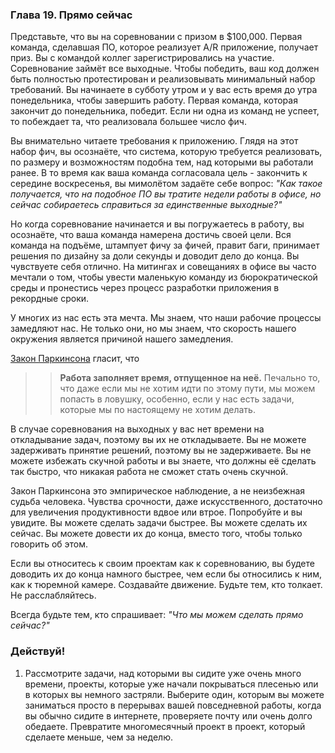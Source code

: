 ### Глава 19. Прямо сейчас

Представьте, что вы на соревновании с призом в $100,000. Первая команда, сделавшая ПО, которое реализует A/R приложение, получает приз. Вы с командой коллег зарегистрировались на участие. Соревнование займёт все выходные. Чтобы победить, ваш код должен быть полностью протестирован и реализовывать минимальный набор требований. Вы начинаете в субботу утром и у вас есть время до утра понедельника, чтобы завершить работу. Первая команда, которая закончит до понедельника, победит. Если ни одна из команд не успеет, то побеждает та, что реализовала большее число фич.

Вы внимательно читаете требования к приложению. Глядя на этот набор фич, вы осознаёте, что система, которую требуется реализовать, по размеру и возможностям подобна тем, над которыми вы работали ранее. В то время как ваша команда согласовала цель - закончить к середине воскресенья, вы мимолётом задаёте себе вопрос: _"Как такое получается, что на подобное ПО вы тратите недели работы в офисе, но сейчас собираетесь справиться за единственные выходные?"_

Но когда соревнование начинается и вы погружаетесь в работу, вы осознаёте, что ваша команда намерена достичь своей цели. Вся команда на подъёме, штампует фичу за фичей, правит баги, принимает решения по дизайну за доли секунды и доводит дело до конца. Вы чувствуете себя отлично. На митингах и совещаниях в офисе вы часто мечтали о том, чтобы увести маленькую команду из бюрократической среды и пронестись через процесс разработки приложения в рекордные сроки.

У многих из нас есть эта мечта. Мы знаем, что наши рабочие процессы замедляют нас. Не только они, но мы знаем, что скорость нашего окружения является причиной нашего замедления.

[Закон Паркинсона](http://ru.wikipedia.org/wiki/Закон_Паркинсона) гласит, что
>> **Работа заполняет время, отпущенное на неё.**
Печально то, что даже если мы не хотим идти по этому пути, мы можем попасть в ловушку, особенно, если у нас есть задачи, которые мы по настоящему не хотим делать.

В случае соревнования на выходных у вас нет времени на откладывание задач, поэтому вы их не откладываете. Вы не можете задерживать принятие решений, поэтому вы не задерживаете. Вы не можете избежать скучной работы и вы знаете, что должны её сделать так быстро, что никакая работа не сможет стать очень скучной.

Закон Паркинсона это эмпирическое наблюдение, а не неизбежная судьба человека. Чувства срочности, даже искусственного, достаточно для увеличения продуктивности вдвое или втрое. Попробуйте и вы увидите. Вы можете сделать задачи быстрее. Вы можете сделать их сейчас. Вы можете довести их до конца, вместо того, чтобы только говорить об этом.

Если вы относитесь к своим проектам как к соревнованию, вы будете доводить их до конца намного быстрее, чем если бы относились к ним, как к тюремной камере. Создавайте движение. Будьте тем, кто толкает. Не расслабляйтесь.

Всегда будьте тем, кто спрашивает: _"Что мы можем сделать прямо сейчас?"_

### Действуй!

1. Рассмотрите задачи, над которыми вы сидите уже очень много времени, проекты, которые уже начали покрываться плесенью или в которых вы немного застряли.
Выберите один, которым вы можете заниматься просто в перерывах вашей повседневной работы, когда вы обычно сидите в интернете, проверяете почту или очень долго обедаете. Превратите многомесячный проект в проект, который сделаете меньше, чем за неделю.
